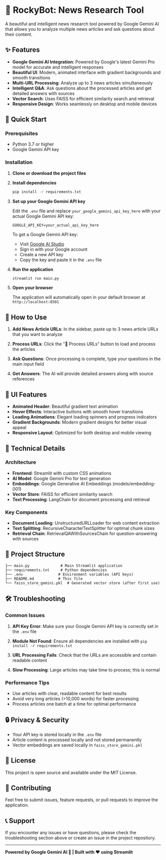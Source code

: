 # 🤖 RockyBot: News Research Tool

A beautiful and intelligent news research tool powered by Google Gemini AI that allows you to analyze multiple news articles and ask questions about their content.

## ✨ Features

- **Google Gemini AI Integration**: Powered by Google's latest Gemini Pro model for accurate and intelligent responses
- **Beautiful UI**: Modern, animated interface with gradient backgrounds and smooth transitions
- **Multi-URL Processing**: Analyze up to 3 news articles simultaneously
- **Intelligent Q&A**: Ask questions about the processed articles and get detailed answers with sources
- **Vector Search**: Uses FAISS for efficient similarity search and retrieval
- **Responsive Design**: Works seamlessly on desktop and mobile devices

## 🚀 Quick Start

### Prerequisites

- Python 3.7 or higher
- Google Gemini API key

### Installation

1. **Clone or download the project files**

2. **Install dependencies**
   ```bash
   pip install -r requirements.txt
   ```

3. **Set up your Google Gemini API key**
   
   Edit the `.env` file and replace `your_google_gemini_api_key_here` with your actual Google Gemini API key:
   ```
   GOOGLE_API_KEY=your_actual_api_key_here
   ```
   
   To get a Google Gemini API key:
   - Visit [Google AI Studio](https://makersuite.google.com/app/apikey)
   - Sign in with your Google account
   - Create a new API key
   - Copy the key and paste it in the `.env` file

4. **Run the application**
   ```bash
   streamlit run main.py
   ```

5. **Open your browser**
   
   The application will automatically open in your default browser at `http://localhost:8501`

## 📖 How to Use

1. **Add News Article URLs**: In the sidebar, paste up to 3 news article URLs that you want to analyze

2. **Process URLs**: Click the "🚀 Process URLs" button to load and process the articles

3. **Ask Questions**: Once processing is complete, type your questions in the main input field

4. **Get Answers**: The AI will provide detailed answers along with source references

## 🎨 UI Features

- **Animated Header**: Beautiful gradient text animation
- **Hover Effects**: Interactive buttons with smooth hover transitions
- **Loading Animations**: Elegant loading spinners and progress indicators
- **Gradient Backgrounds**: Modern gradient designs for better visual appeal
- **Responsive Layout**: Optimized for both desktop and mobile viewing

## 🔧 Technical Details

### Architecture
- **Frontend**: Streamlit with custom CSS animations
- **AI Model**: Google Gemini Pro for text generation
- **Embeddings**: Google Generative AI Embeddings (models/embedding-001)
- **Vector Store**: FAISS for efficient similarity search
- **Text Processing**: LangChain for document processing and retrieval

### Key Components
- **Document Loading**: UnstructuredURLLoader for web content extraction
- **Text Splitting**: RecursiveCharacterTextSplitter for optimal chunk sizes
- **Retrieval Chain**: RetrievalQAWithSourcesChain for question-answering with sources

## 📁 Project Structure

```
├── main.py              # Main Streamlit application
├── requirements.txt     # Python dependencies
├── .env                # Environment variables (API keys)
├── README.md           # This file
└── faiss_store_gemini.pkl  # Generated vector store (after first use)
```

## 🛠️ Troubleshooting

### Common Issues

1. **API Key Error**: Make sure your Google Gemini API key is correctly set in the `.env` file

2. **Module Not Found**: Ensure all dependencies are installed with `pip install -r requirements.txt`

3. **URL Processing Fails**: Check that the URLs are accessible and contain readable content

4. **Slow Processing**: Large articles may take time to process; this is normal

### Performance Tips

- Use articles with clear, readable content for best results
- Avoid very long articles (>10,000 words) for faster processing
- Process articles one batch at a time for optimal performance

## 🔒 Privacy & Security

- Your API key is stored locally in the `.env` file
- Article content is processed locally and not stored permanently
- Vector embeddings are saved locally in `faiss_store_gemini.pkl`

## 📝 License

This project is open source and available under the MIT License.

## 🤝 Contributing

Feel free to submit issues, feature requests, or pull requests to improve the application.

## 📞 Support

If you encounter any issues or have questions, please check the troubleshooting section above or create an issue in the project repository.

---

**Powered by Google Gemini AI 🚀 | Built with ❤️ using Streamlit**

